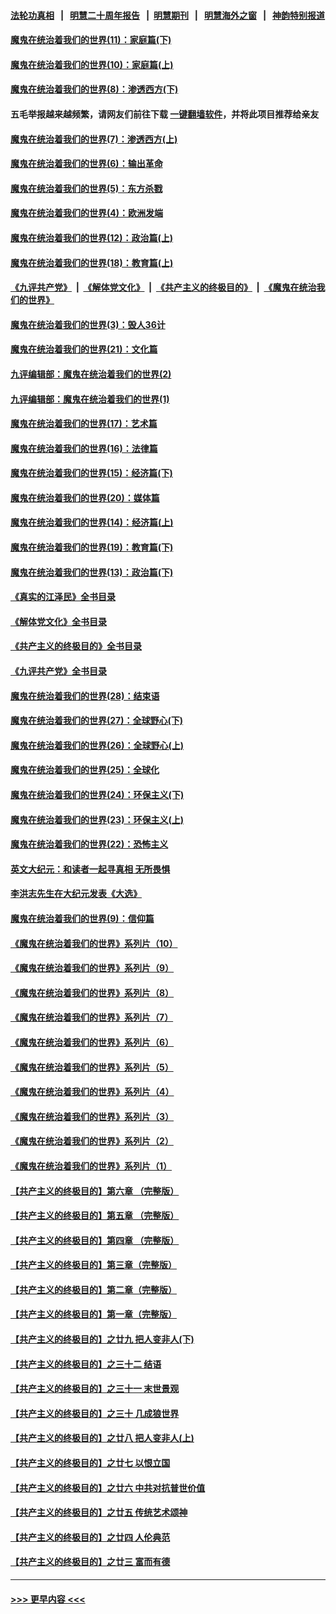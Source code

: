 #### [法轮功真相](https://github.com/gfw-breaker/truth/blob/master/README.md?t=0) &nbsp;&nbsp;|&nbsp;&nbsp; [明慧二十周年报告](https://github.com/gfw-breaker/mh-reports/blob/master/README.md?t=0) &nbsp;&nbsp;|&nbsp;&nbsp;[明慧期刊](https://github.com/gfw-breaker/mh-qikan) &nbsp;&nbsp;|&nbsp;&nbsp; [明慧海外之窗](https://github.com/gfw-breaker/mh-news/blob/master/README.md?t=0) &nbsp;&nbsp;|&nbsp;&nbsp; [神韵特别报道](https://github.com/gfw-breaker/mh-news/blob/master/shenyun.md?t=0)
#### [魔鬼在统治着我们的世界(11)：家庭篇(下)](../pages/nsc422/n10440961.md?t=12161401) 
#### [魔鬼在统治着我们的世界(10)：家庭篇(上)](../pages/nsc422/n10435448.md?t=12161401) 
#### [魔鬼在统治着我们的世界(8)：渗透西方(下)](../pages/nsc422/n10429603.md?t=12161401) 
#### 五毛举报越来越频繁，请网友们前往下载 [一键翻墙软件](https://github.com/gfw-breaker/ssr-accounts)，并将此项目推荐给亲友
#### [魔鬼在统治着我们的世界(7)：渗透西方(上)](../pages/nsc422/n10426013.md?t=12161401) 
#### [魔鬼在统治着我们的世界(6)：输出革命](../pages/nsc422/n10421536.md?t=12161401) 
#### [魔鬼在统治着我们的世界(5)：东方杀戮](../pages/nsc422/n10417707.md?t=12161401) 
#### [魔鬼在统治着我们的世界(4)：欧洲发端](../pages/nsc422/n10414890.md?t=12161401) 
#### [魔鬼在统治着我们的世界(12)：政治篇(上)](../pages/nsc422/n10444576.md?t=12161401) 
#### [魔鬼在统治着我们的世界(18)：教育篇(上)](../pages/nsc422/n10526970.md?t=12161401) 
#### [《九评共产党》](https://github.com/begood0513/9ping.md/blob/master/README.md) &nbsp;|&nbsp; [《解体党文化》](../../../../jtdwh.md/blob/master/README.md)  &nbsp;|&nbsp; [《共产主义的终极目的》](../../../../gczydzjmd.md/blob/master/README.md) &nbsp;|&nbsp; [《魔鬼在统治我们的世界》](../../../../mgztzwmdsj.md/blob/master/README.md) 
#### [魔鬼在统治着我们的世界(3)：毁人36计](../pages/nsc422/n10411583.md?t=12161401) 
#### [魔鬼在统治着我们的世界(21)：文化篇](../pages/nsc422/n10597706.md?t=12161401) 
#### [九评编辑部：魔鬼在统治着我们的世界(2)](../pages/nsc422/n10410036.md?t=12161401) 
#### [九评编辑部：魔鬼在统治着我们的世界(1)](../pages/nsc422/n10406825.md?t=12161401) 
#### [魔鬼在统治着我们的世界(17)：艺术篇](../pages/nsc422/n10499093.md?t=12161401) 
#### [魔鬼在统治着我们的世界(16)：法律篇](../pages/nsc422/n10485969.md?t=12161401) 
#### [魔鬼在统治着我们的世界(15)：经济篇(下)](../pages/nsc422/n10469975.md?t=12161401) 
#### [魔鬼在统治着我们的世界(20)：媒体篇](../pages/nsc422/n10586579.md?t=12161401) 
#### [魔鬼在统治着我们的世界(14)：经济篇(上)](../pages/nsc422/n10457370.md?t=12161401) 
#### [魔鬼在统治着我们的世界(19)：教育篇(下)](../pages/nsc422/n10564808.md?t=12161401) 
#### [魔鬼在统治着我们的世界(13)：政治篇(下)](../pages/nsc422/n10448270.md?t=12161401) 
#### [《真实的江泽民》全书目录](../pages/nsc422/n13721399.md?t=12161401) 
#### [《解体党文化》全书目录](../pages/nsc422/n13721157.md?t=12161401) 
#### [《共产主义的终极目的》全书目录](../pages/nsc422/n13721048.md?t=12161401) 
#### [《九评共产党》全书目录](../pages/nsc422/n13708085.md?t=12161401) 
#### [魔鬼在统治着我们的世界(28)：结束语](../pages/nsc422/n10936246.md?t=12161401) 
#### [魔鬼在统治着我们的世界(27)：全球野心(下)](../pages/nsc422/n10928319.md?t=12161401) 
#### [魔鬼在统治着我们的世界(26)：全球野心(上)](../pages/nsc422/n10900318.md?t=12161401) 
#### [魔鬼在统治着我们的世界(25)：全球化](../pages/nsc422/n10788205.md?t=12161401) 
#### [魔鬼在统治着我们的世界(24)：环保主义(下)](../pages/nsc422/n10695307.md?t=12161401) 
#### [魔鬼在统治着我们的世界(23)：环保主义(上)](../pages/nsc422/n10688613.md?t=12161401) 
#### [魔鬼在统治着我们的世界(22)：恐怖主义](../pages/nsc422/n10614727.md?t=12161401) 
#### [英文大纪元：和读者一起寻真相 无所畏惧](../pages/nsc422/n12542027.md?t=12161401) 
#### [李洪志先生在大纪元发表《大选》](../pages/nsc422/n12534746.md?t=12161401) 
#### [魔鬼在统治着我们的世界(9)：信仰篇](../pages/nsc422/n10432159.md?t=12161401) 
#### [《魔鬼在统治着我们的世界》系列片（10）](../pages/nsc422/n12292670.md?t=12161401) 
#### [《魔鬼在统治着我们的世界》系列片（9）](../pages/nsc422/n12290859.md?t=12161401) 
#### [《魔鬼在统治着我们的世界》系列片（8）](../pages/nsc422/n12287445.md?t=12161401) 
#### [《魔鬼在统治着我们的世界》系列片（7）](../pages/nsc422/n12283425.md?t=12161401) 
#### [《魔鬼在统治着我们的世界》系列片（6）](../pages/nsc422/n12282314.md?t=12161401) 
#### [《魔鬼在统治着我们的世界》系列片（5）](../pages/nsc422/n12281419.md?t=12161401) 
#### [《魔鬼在统治着我们的世界》系列片（4）](../pages/nsc422/n12274024.md?t=12161401) 
#### [《魔鬼在统治着我们的世界》系列片（3）](../pages/nsc422/n12271322.md?t=12161401) 
#### [《魔鬼在统治着我们的世界》系列片（2）](../pages/nsc422/n12269049.md?t=12161401) 
#### [《魔鬼在统治着我们的世界》系列片（1）](../pages/nsc422/n12267575.md?t=12161401) 
#### [【共产主义的终极目的】第六章 （完整版）](../pages/nsc422/n11428913.md?t=12161401) 
#### [【共产主义的终极目的】第五章 （完整版）](../pages/nsc422/n11428912.md?t=12161401) 
#### [【共产主义的终极目的】第四章 （完整版）](../pages/nsc422/n11428907.md?t=12161401) 
#### [【共产主义的终极目的】第三章（完整版）](../pages/nsc422/n11428848.md?t=12161401) 
#### [【共产主义的终极目的】第二章（完整版）](../pages/nsc422/n11428831.md?t=12161401) 
#### [【共产主义的终极目的】第一章（完整版）](../pages/nsc422/n11417651.md?t=12161401) 
#### [【共产主义的终极目的】之廿九 把人变非人(下)](../pages/nsc422/n11344140.md?t=12161401) 
#### [【共产主义的终极目的】之三十二 结语](../pages/nsc422/n11360535.md?t=12161401) 
#### [【共产主义的终极目的】之三十一 末世景观](../pages/nsc422/n11351129.md?t=12161401) 
#### [【共产主义的终极目的】之三十 几成狼世界](../pages/nsc422/n11348280.md?t=12161401) 
#### [【共产主义的终极目的】之廿八 把人变非人(上)](../pages/nsc422/n11340492.md?t=12161401) 
#### [【共产主义的终极目的】之廿七 以恨立国](../pages/nsc422/n11336944.md?t=12161401) 
#### [【共产主义的终极目的】之廿六 中共对抗普世价值](../pages/nsc422/n11324785.md?t=12161401) 
#### [【共产主义的终极目的】之廿五 传统艺术颂神](../pages/nsc422/n11296396.md?t=12161401) 
#### [【共产主义的终极目的】之廿四 人伦典范](../pages/nsc422/n11296397.md?t=12161401) 
#### [【共产主义的终极目的】之廿三 富而有德](../pages/nsc422/n11283598.md?t=12161401) 

----
#### [ >>> 更早内容 <<< ](../indexes/nsc422-earlier.md)

